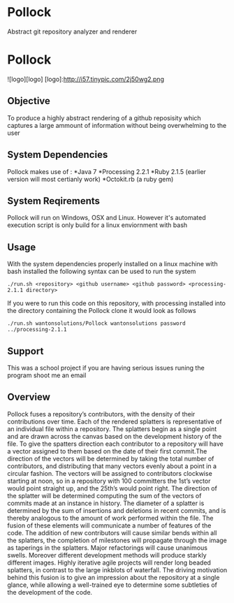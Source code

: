 Pollock
=======
Abstract git repository analyzer and renderer
# Pollock
![logo][logo]
[logo]:http://i57.tinypic.com/2j50wg2.png

Objective
---------
To produce a highly abstract rendering of a github reposisity which captures a large ammount of information without being overwhelming to the user

System Dependencies
-------------------
Pollock makes use of :
  *Java 7
  *Processing 2.2.1
  *Ruby 2.1.5 (earlier version will most certianly work)
  *Octokit.rb (a ruby gem)
  
System Reqirements
------------------
Pollock will run on Windows, OSX and Linux. However it's automated execution script is only build for a linux enviornment with bash

Usage
-----
With the system dependencies properly installed on a linux machine with bash installed the following syntax can be used to run the system

`./run.sh <repository> <github username> <github password> <processing-2.1.1 directory>`

If you were to run this code on this repository, with processing installed into the directory containing the Pollock clone it would look as follows

`./run.sh wantonsolutions/Pollock wantonsolutions password ../processing-2.1.1`

Support
-------
This was a school project if you are having serious issues runing the program shoot me an email


Overview
--------
Pollock fuses a repository’s contributors, with the density of their contributions over time. Each of the rendered splatters is representative of an individual file within a repository. The splatters begin as a single point and are drawn across the canvas based on the development history of the file. To give the spatters direction each contributor to a repository will have a vector assigned to them based on the date of their first commit.The direction of the vectors will be determined by taking the total number of contributors, and distributing that many vectors evenly about a point in a circular fashion. The vectors will be assigned to contributors clockwise starting at noon, so in a repository with 100 committers the 1st’s vector would point straight up, and the 25th’s would point right. The direction of the splatter will be determined computing the sum of the vectors of commits made at an instance in history. The diameter of a splatter is determined by the sum of insertions and deletions in recent commits, and is thereby analogous to the amount of work performed within the file. The fusion of these elements will communicate a number of features of the code. The addition of new contributors will cause similar bends within all the splatters, the completion of milestones will propagate through the image as taperings in the splatters. Major refactorings will cause unanimous swells. Moreover different development methods will produce starkly different images. Highly iterative agile projects will render long beaded splatters, in contrast to the large inkblots of waterfall. The driving motivation behind this fusion is to give an impression about the repository at a single glance, while allowing a well-trained eye to determine some subtleties of the development of the code.
